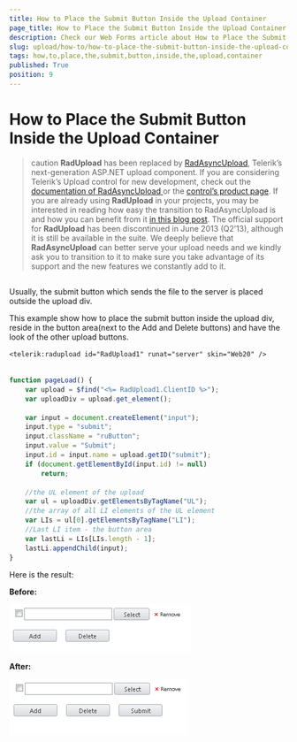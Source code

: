 ```yaml
---
title: How to Place the Submit Button Inside the Upload Container
page_title: How to Place the Submit Button Inside the Upload Container - RadUpload
description: Check our Web Forms article about How to Place the Submit Button Inside the Upload Container.
slug: upload/how-to/how-to-place-the-submit-button-inside-the-upload-container
tags: how,to,place,the,submit,button,inside,the,upload,container
published: True
position: 9
---
```


# How to Place the Submit Button Inside the Upload Container



>caution  **RadUpload** has been replaced by [RadAsyncUpload](https://demos.telerik.com/aspnet-ajax/asyncupload/examples/overview/defaultcs.aspx), Telerik’s next-generation ASP.NET upload component. If you are considering Telerik’s Upload control for new development, check out the [documentation of RadAsyncUpload ](https://www.telerik.com/help/aspnet-ajax/asyncupload-overview.html) or the [control’s product page](https://www.telerik.com/products/aspnet-ajax/asyncupload.aspx). If you are already using **RadUpload** in your projects, you may be interested in reading how easy the transition to RadAsyncUpload is and how you can benefit from it [in this blog post](https://blogs.telerik.com/blogs/12-12-05/the-case-of-telerik-s-new-old-asp.net-ajax-upload-control-radasyncupload). The official support for **RadUpload** has been discontinued in June 2013 (Q2’13), although it is still be available in the suite. We deeply believe that **RadAsyncUpload** can better serve your upload needs and we kindly ask you to transition to it to make sure you take advantage of its support and the new features we constantly add to it.
>


## 

Usually, the submit button which sends the file to the server is placed outside the upload div.

This example show how to place the submit button inside the upload div, reside in the button area(next to the Add and Delete buttons) and have the look of the other upload buttons.



````ASPNET
<telerik:radupload id="RadUpload1" runat="server" skin="Web20" />
````



````JavaScript
	
function pageLoad() {
    var upload = $find("<%= RadUpload1.ClientID %>");
    var uploadDiv = upload.get_element();

    var input = document.createElement("input");
    input.type = "submit";
    input.className = "ruButton";
    input.value = "Submit";
    input.id = input.name = upload.getID("submit");
    if (document.getElementById(input.id) != null)
        return;

    //the UL element of the upload
    var ul = uploadDiv.getElementsByTagName("UL");
    //the array of all LI elements of the UL element
    var LIs = ul[0].getElementsByTagName("LI");
    //Last LI item - the button area
    var lastLi = LIs[LIs.length - 1];
    lastLi.appendChild(input);
}

````





Here is the result:

**Before:**

![Upload](images/upload_before.png)



**After:**

![Upload](images/upload_after.png)
